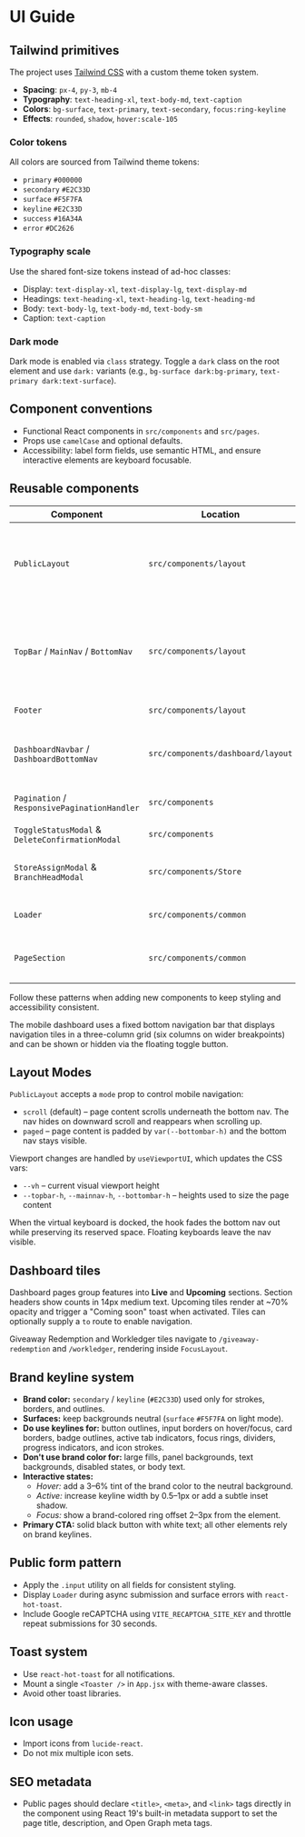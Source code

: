 # UI Guide

## Tailwind primitives

The project uses [Tailwind CSS](https://tailwindcss.com) with a custom theme token system.

- **Spacing**: `px-4`, `py-3`, `mb-4`
- **Typography**: `text-heading-xl`, `text-body-md`, `text-caption`
- **Colors**: `bg-surface`, `text-primary`, `text-secondary`, `focus:ring-keyline`
- **Effects**: `rounded`, `shadow`, `hover:scale-105`

### Color tokens

All colors are sourced from Tailwind theme tokens:

- `primary` `#000000`
- `secondary` `#E2C33D`
- `surface` `#F5F7FA`
- `keyline` `#E2C33D`
- `success` `#16A34A`
- `error` `#DC2626`

### Typography scale

Use the shared font-size tokens instead of ad-hoc classes:

- Display: `text-display-xl`, `text-display-lg`, `text-display-md`
- Headings: `text-heading-xl`, `text-heading-lg`, `text-heading-md`
- Body: `text-body-lg`, `text-body-md`, `text-body-sm`
- Caption: `text-caption`

### Dark mode

Dark mode is enabled via `class` strategy. Toggle a `dark` class on the root element and use `dark:` variants (e.g., `bg-surface dark:bg-primary`, `text-primary dark:text-surface`).

## Component conventions

- Functional React components in `src/components` and `src/pages`.
- Props use `camelCase` and optional defaults.
- Accessibility: label form fields, use semantic HTML, and ensure interactive elements are keyboard focusable.

## Reusable components

| Component                                       | Location                          | Notes                                                                 |
| ----------------------------------------------- | --------------------------------- | --------------------------------------------------------------------- |
| `PublicLayout`                                  | `src/components/layout`           | wraps `TopBar`, `MainNav`, `BottomNav`, and `Footer` for public pages |
| `TopBar` / `MainNav` / `BottomNav`              | `src/components/layout`           | modular public navigation pieces; `TopBar` respects safe-area insets  |
| `Footer`                                        | `src/components/layout`           | slim desktop footer                                                   |
| `DashboardNavbar` / `DashboardBottomNav`        | `src/components/dashboard/layout` | responsive dashboard navigation with fixed bottom grid                |
| `Pagination` / `ResponsivePaginationHandler`    | `src/components`                  | reusable pagination controls                                          |
| `ToggleStatusModal` & `DeleteConfirmationModal` | `src/components`                  | confirmation dialogs                                                  |
| `StoreAssignModal` & `BranchHeadModal`          | `src/components/Store`            | assign stores or branch heads                                         |
| `Loader`                                        | `src/components/common`           | full-screen loading spinner                                           |
| `PageSection`                                   | `src/components/common`           | semantic wrapper for page sections                                    |

Follow these patterns when adding new components to keep styling and accessibility consistent.

The mobile dashboard uses a fixed bottom navigation bar that displays navigation tiles in a three-column grid (six columns on wider breakpoints) and can be shown or hidden via the floating toggle button.

## Layout Modes

`PublicLayout` accepts a `mode` prop to control mobile navigation:

- `scroll` (default) – page content scrolls underneath the bottom nav. The nav hides on downward scroll and reappears when scrolling up.
- `paged` – page content is padded by `var(--bottombar-h)` and the bottom nav stays visible.

Viewport changes are handled by `useViewportUI`, which updates the CSS vars:

- `--vh` – current visual viewport height
- `--topbar-h`, `--mainnav-h`, `--bottombar-h` – heights used to size the page content

When the virtual keyboard is docked, the hook fades the bottom nav out while preserving its reserved space. Floating keyboards leave the nav visible.

## Dashboard tiles

Dashboard pages group features into **Live** and **Upcoming** sections. Section headers show counts in 14px medium text. Upcoming tiles render at ~70% opacity and trigger a "Coming soon" toast when activated. Tiles can optionally supply a `to` route to enable navigation.

Giveaway Redemption and Workledger tiles navigate to `/giveaway-redemption` and `/workledger`, rendering inside `FocusLayout`.

## Brand keyline system

- **Brand color:** `secondary` / `keyline` (`#E2C33D`) used only for strokes, borders, and outlines.
- **Surfaces:** keep backgrounds neutral (`surface` `#F5F7FA` on light mode).
- **Do use keylines for:** button outlines, input borders on hover/focus, card borders, badge outlines, active tab indicators, focus rings, dividers, progress indicators, and icon strokes.
- **Don't use brand color for:** large fills, panel backgrounds, text backgrounds, disabled states, or body text.
- **Interactive states:**
  - _Hover:_ add a 3–6% tint of the brand color to the neutral background.
  - _Active:_ increase keyline width by 0.5–1px or add a subtle inset shadow.
  - _Focus:_ show a brand-colored ring offset 2–3px from the element.
- **Primary CTA:** solid black button with white text; all other elements rely on brand keylines.

## Public form pattern

- Apply the `.input` utility on all fields for consistent styling.
- Display `Loader` during async submission and surface errors with `react-hot-toast`.
- Include Google reCAPTCHA using `VITE_RECAPTCHA_SITE_KEY` and throttle repeat submissions for 30 seconds.

## Toast system

- Use `react-hot-toast` for all notifications.
- Mount a single `<Toaster />` in `App.jsx` with theme-aware classes.
- Avoid other toast libraries.

## Icon usage

- Import icons from `lucide-react`.
- Do not mix multiple icon sets.

## SEO metadata

- Public pages should declare `<title>`, `<meta>`, and `<link>` tags directly in the component using React 19's built-in metadata support to set the page title, description, and Open Graph meta tags.
